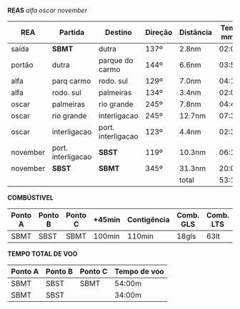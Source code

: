 **REAS** 
_alfa oscar november_

| REA      | Partida            | Destino            | Direção | Distância | Tempo mm:ss | VI  |
| -------- | ------------------ | ------------------ | ------- | --------- | ----------- | --- |
| saída    | **SBMT**           | dutra              | 137º    | 2.8nm     | 02:06m      | 80  |
| portão   | dutra              | parque do carmo    | 144º    | 6.6nm     | 03:57m      | 100 |
| alfa     | parq carmo         | rodo. sul          | 129º    | 7.0nm     | 04:12m      | 110 |
| alfa     | rodo. sul          | palmeiras          | 134º    | 3.4nm     | 02:00m      | 110 |
| oscar    | palmeiras          | rio grande         | 245º    | 7.8nm     | 04:40m      | 110 |
| oscar    | rio grande         | interligacao       | 245º    | 12.7nm    | 07:37m      | 110 |
| oscar    | interligacao       | port. interligacao | 123º    | 4.4nm     | 02:37m      | 110 |
| november | port. interligacao | **SBST**           | 119º    | 10.3nm    | 06:10m      | 100 |
| november | **SBST**           | **SBMT**           | 345º    | 31.3nm    | 20:00m      | 100 |
|          |                    |                    |         | total     | 53:19m      |     |

**COMBÚSTIVEL**

| Ponto A | Ponto B | Ponto C | +45min | Contigência | Comb. GLS | Comb. LTS |
| ------- | ------- | ------- | ------ | ----------- | --------- | --------- |
| SBMT    | SBST    | SBMT    | 100min | 110min      | 18gls     | 63lt      |

**TEMPO TOTAL DE VOO**

| Ponto A | Ponto B | Ponto C | Tempo de voo |
| ------- | ------- | ------- | ------------ |
| SBMT    | SBST    | SBMT    | 54:00m       |
| SBMT    | SBST    |         | 34:00m       |
